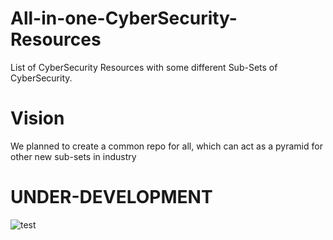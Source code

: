 # All-in-one-CyberSecurity-Resources
List of CyberSecurity Resources with some different Sub-Sets of CyberSecurity.

# Vision  
We planned to create a common repo for all, which can act as a pyramid for other new sub-sets in industry

# UNDER-DEVELOPMENT

![test](https://user-images.githubusercontent.com/71017420/187752188-38c04f55-66fb-44df-adac-906e1641a579.jpg)
